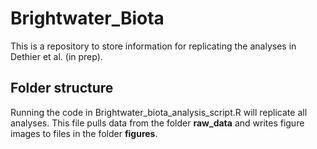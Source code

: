 # Brightwater_Biota

This is a repository to store information for replicating the analyses in Dethier et al. (in prep). 

## Folder structure

Running the code in Brightwater_biota_analysis_script.R will replicate all analyses. This file pulls data from the folder **raw_data** and writes figure images to files in the folder **figures**. 

